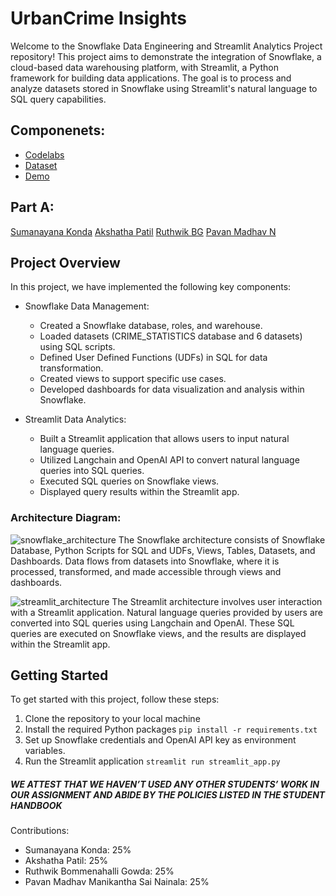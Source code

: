 # UrbanCrime Insights

Welcome to the Snowflake Data Engineering and Streamlit Analytics Project repository! This project aims to demonstrate the integration of Snowflake, a cloud-based data warehousing platform, with Streamlit, a Python framework for building data applications. The goal is to process and analyze datasets stored in Snowflake using Streamlit's natural language to SQL query capabilities.

## Componenets:

- [Codelabs](https://codelabs-preview.appspot.com/?file_id=1YcEUEzPHETJZ2M912GP5cZDNx_fwh1KMA367BFW6Tng#0)
- [Dataset](https://app.snowflake.com/hyugzmi/nfb65118/#/data/shared/SNOWFLAKE_DATA_MARKETPLACE/listing/GZTSZAS2KIE?originTab=databases&database=CRIME_STATISTICS)
- [Demo](https://youtu.be/946aTT7fxpI)

## Part A:
[Sumanayana Konda](https://github.com/Sumanayana-Konda/Assignment-4-PartA)
[Akshatha Patil](https://github.com/Akshathapatil1998/sfguide-data-engineering-with-snowpark-python)
[Ruthwik BG](https://github.com/RuthwikBg/Assignment-4-PartA)
[Pavan Madhav N](https://github.com/MadhavNainala/sfguide-data-engineering-with-snowpark-python)


## Project Overview

In this project, we have implemented the following key components:

- Snowflake Data Management:
  - Created a Snowflake database, roles, and warehouse.
  - Loaded datasets (CRIME_STATISTICS database and 6 datasets) using SQL scripts.
  - Defined User Defined Functions (UDFs) in SQL for data transformation.
  - Created views to support specific use cases.
  - Developed dashboards for data visualization and analysis within Snowflake.

- Streamlit Data Analytics:
  - Built a Streamlit application that allows users to input natural language queries.
  - Utilized Langchain and OpenAI API to convert natural language queries into SQL queries.
  - Executed SQL queries on Snowflake views.
  - Displayed query results within the Streamlit app.

### Architecture Diagram:

![snowflake_architecture](https://github.com/BigDataIA-Fall2023-Team3/Assignment-4/assets/114708712/1a63ba2d-5273-4605-b5c9-2ec6af8ad57e)
The Snowflake architecture consists of Snowflake Database, Python Scripts for SQL and UDFs, Views, Tables, Datasets, and Dashboards. Data flows from datasets into Snowflake, where it is processed, transformed, and made accessible through views and dashboards.

![streamlit_architecture](https://github.com/BigDataIA-Fall2023-Team3/Assignment-4/assets/114708712/82ca9a45-f9e2-492f-9d04-d1362960ca0b)
The Streamlit architecture involves user interaction with a Streamlit application. Natural language queries provided by users are converted into SQL queries using Langchain and OpenAI. These SQL queries are executed on Snowflake views, and the results are displayed within the Streamlit app.

## Getting Started

To get started with this project, follow these steps:

1. Clone the repository to your local machine
2. Install the required Python packages
   `pip install -r requirements.txt`
3. Set up Snowflake credentials and OpenAI API key as environment variables.
4. Run the Streamlit application
   `streamlit run streamlit_app.py`


##### WE ATTEST THAT WE HAVEN’T USED ANY OTHER STUDENTS’ WORK IN OUR ASSIGNMENT AND ABIDE BY THE POLICIES LISTED IN THE STUDENT HANDBOOK

Contributions:
- Sumanayana Konda: 25%
- Akshatha Patil: 25%
- Ruthwik Bommenahalli Gowda: 25%
- Pavan Madhav Manikantha Sai Nainala: 25%
